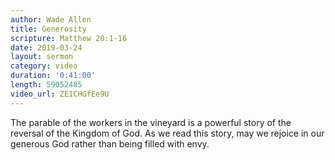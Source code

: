 ```yaml
---
author: Wade Allen
title: Generosity
scripture: Matthew 20:1-16
date: 2019-03-24
layout: sermon
category: video
duration: '0:41:00' 
length: 59052485
video_url: ZE1CHGfEe9U 
---
```


The parable of the workers in the vineyard is a powerful story of the reversal of the Kingdom of God. As we read this story, may we rejoice in our generous God rather than being filled with envy.
